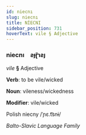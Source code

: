```yaml
---
id: niecnı
slug: niecnı
title: NİECNI
sidebar_position: 731
hoverText: vile § Adjective
---
```


### niecnı&emsp;<span kind="abugida">ƨɟɽ̄ɿƨȷ</span>

*vile* **§** Adjective

**Verb**: to be vile/wicked

**Noun**: vileness/wickedness

**Modifier**: vile/wicked

Polish niecny /ˈɲɛ.t͡snɨ/

*Balto-Slavic Language Family*